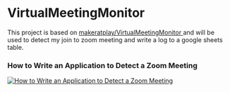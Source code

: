 # VirtualMeetingMonitor

This project is based on [makeratplay/VirtualMeetingMonitor
](https://github.com/makeratplay/VirtualMeetingMonitor)
and will be used to detect my join to zoom meeting and write a log to a google sheets table.

### How to Write an Application to Detect a Zoom Meeting
[![How to Write an Application to Detect a Zoom Meeting](https://img.youtube.com/vi/sqYLpXk6cFc/0.jpg)](https://youtu.be/sqYLpXk6cFc "How to Write an Application to Detect a Zoom Meeting")

